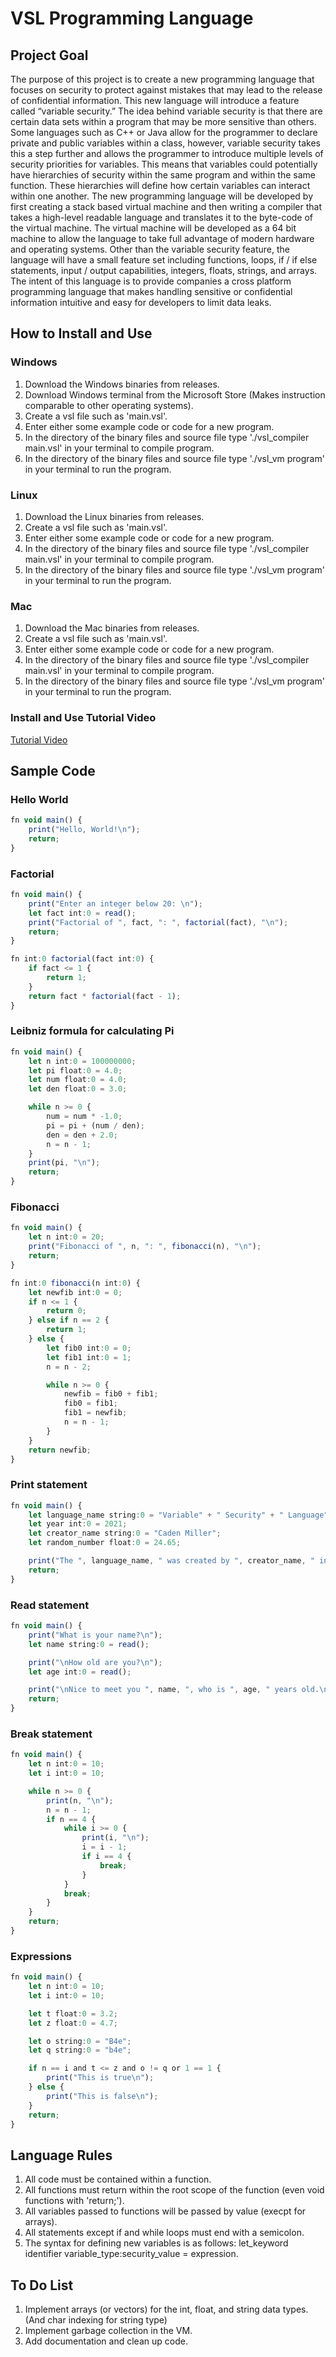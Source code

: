 # VSL Programming Language
## Project Goal
The purpose of this project is to create a new programming language that focuses on security to protect against mistakes that may lead to the release of confidential information. This new language will introduce a feature called “variable security.” The idea behind variable security is that there are certain data sets within a program that may be more sensitive than others. Some languages such as C++ or Java allow for the programmer to declare private and public variables within a class, however, variable security takes this a step further and allows the programmer to introduce multiple levels of security priorities for variables. This means that variables could potentially have hierarchies of security within the same program and within the same function. These hierarchies will define how certain variables can interact within one another. The new programming language will be developed by first creating a stack based virtual machine and then writing a compiler that takes a high-level readable language and translates it to the byte-code of the virtual machine. The virtual machine will be developed as a 64 bit machine to allow the language to take full advantage of modern hardware and operating systems. Other than the variable security feature, the language will have a small feature set including functions, loops, if / if else statements, input / output capabilities, integers, floats, strings, and arrays. The intent of this language is to provide companies a cross platform programming language that makes handling sensitive or confidential information intuitive and easy for developers to limit data leaks.

## How to Install and Use
### Windows
1. Download the Windows binaries from releases.
2. Download Windows terminal from the Microsoft Store (Makes instruction comparable to other operating systems).
3. Create a vsl file such as 'main.vsl'.
4. Enter either some example code or code for a new program.
5. In the directory of the binary files and source file type './vsl_compiler main.vsl' in your terminal to compile program.
6. In the directory of the binary files and source file type './vsl_vm program' in your terminal to run the program.

### Linux
1. Download the Linux binaries from releases.
3. Create a vsl file such as 'main.vsl'.
4. Enter either some example code or code for a new program.
5. In the directory of the binary files and source file type './vsl_compiler main.vsl' in your terminal to compile program.
6. In the directory of the binary files and source file type './vsl_vm program' in your terminal to run the program.

### Mac
1. Download the Mac binaries from releases.
3. Create a vsl file such as 'main.vsl'.
4. Enter either some example code or code for a new program.
5. In the directory of the binary files and source file type './vsl_compiler main.vsl' in your terminal to compile program.
6. In the directory of the binary files and source file type './vsl_vm program' in your terminal to run the program.

### Install and Use Tutorial Video
[Tutorial Video](https://youtu.be/8Jw80VwTHbQ)

## Sample Code
### Hello World
```typescript
fn void main() {
    print("Hello, World!\n");
    return;
}
```
### Factorial
```typescript
fn void main() {
    print("Enter an integer below 20: \n");
    let fact int:0 = read();
    print("Factorial of ", fact, ": ", factorial(fact), "\n");
    return;
}

fn int:0 factorial(fact int:0) {
    if fact <= 1 {
        return 1;
    }
    return fact * factorial(fact - 1);
}
```
### Leibniz formula for calculating Pi
```typescript
fn void main() {
    let n int:0 = 100000000;
    let pi float:0 = 4.0;
    let num float:0 = 4.0;
    let den float:0 = 3.0;

    while n >= 0 {
        num = num * -1.0;
        pi = pi + (num / den);
        den = den + 2.0;
        n = n - 1;
    }
    print(pi, "\n");
    return;
}
```
### Fibonacci
```typescript
fn void main() {
    let n int:0 = 20;
    print("Fibonacci of ", n, ": ", fibonacci(n), "\n");
    return;
}

fn int:0 fibonacci(n int:0) {
    let newfib int:0 = 0;
    if n <= 1 {
        return 0;
    } else if n == 2 {
        return 1;
    } else {
        let fib0 int:0 = 0;
        let fib1 int:0 = 1;
        n = n - 2;

        while n >= 0 {
            newfib = fib0 + fib1;
            fib0 = fib1;
            fib1 = newfib;
            n = n - 1;
        }
    }
    return newfib;
}
```
### Print statement
```typescript
fn void main() {
    let language_name string:0 = "Variable" + " Security" + " Language";
    let year int:0 = 2021;
    let creator_name string:0 = "Caden Miller";
    let random_number float:0 = 24.65;

    print("The ", language_name, " was created by ", creator_name, " in ", year, ", and supports floats such as ", random_number, ".\n");
    return;
}
```
### Read statement
```typescript
fn void main() {
    print("What is your name?\n");
    let name string:0 = read();

    print("\nHow old are you?\n");
    let age int:0 = read();

    print("\nNice to meet you ", name, ", who is ", age, " years old.\n");
    return;
}
```
### Break statement
```typescript
fn void main() {
    let n int:0 = 10;
    let i int:0 = 10;

    while n >= 0 {
        print(n, "\n");
        n = n - 1;
        if n == 4 {
            while i >= 0 {
                print(i, "\n");
                i = i - 1;
                if i == 4 {
                    break;
                }
            }
            break;
        }
    }
    return;
}
```
### Expressions
```typescript
fn void main() {
    let n int:0 = 10;
    let i int:0 = 10;

    let t float:0 = 3.2;
    let z float:0 = 4.7;

    let o string:0 = "B4e";
    let q string:0 = "b4e";

    if n == i and t <= z and o != q or 1 == 1 {
        print("This is true\n");
    } else {
        print("This is false\n");
    }
    return;
}
```

## Language Rules
1. All code must be contained within a function.
2. All functions must return within the root scope of the function (even void functions with 'return;').
3. All variables passed to functions will be passed by value (execpt for arrays).
4. All statements except if and while loops must end with a semicolon.
5. The syntax for defining new variables is as follows:
    let_keyword identifier variable_type:security_value = expression.


## To Do List
1. Implement arrays (or vectors) for the int, float, and string data types. (And char indexing for string type)
2. Implement garbage collection in the VM.
3. Add documentation and clean up code.
